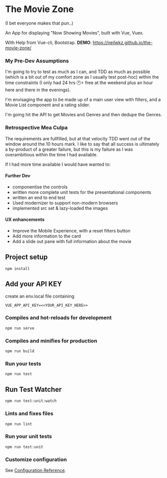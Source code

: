 # The Movie Zone
(I bet everyone makes that pun..)

An App for displaying "Now Showing Movies", built with Vue, Vuex.

With Help from Vue-cli, Bootstrap.
**DEMO**: <https://neilwkz.github.io/the-movie-zone/>

### My Pre-Dev Assumptions

I'm going to try to test as much as I can, and TDD as much as possible (which is a bit out of my comfort zone as I usually test post-hoc) within the time constraints (I only had 24 hrs 🕐⚡ free at the weekend plus an hour here and there in the evenings).

I'm envisaging the app to be made up of a main user view with filters, and a Movie List component and a rating slider.

I'm going hit the API to get Movies and Genres and then dedupe the Genres.

### Retrospective Mea Culpa

The requirements are fullfilled, but at that velocity TDD went out of the window around the 10 hours mark. I like to say that all success is ultimately a by-product of a greater failure, but this is my failure as I was overambitious within the time I had available. 

If I had more time available I would have wanted to:

#### Further Dev
- componentise the controls
- written more complete unit tests for the presentational components
- written an end to end test
- Used modernizer to support non-modern browsers
- implemented src set & lazy-loaded the images

#### UX enhancements
- Improve the Mobile Experience, with a reset filters button
- Add more information to the card
- Add a slide out pane with full information about the movie

## Project setup
```
npm install
```
## Add your API KEY
create an env.local file containing
```
VUE_APP_API_KEY=<<YOUR_API_KEY_HERE>>
```

### Compiles and hot-reloads for development
```
npm run serve
```

### Compiles and minifies for production
```
npm run build
```

### Run your tests
```
npm run test
```
## Run Test Watcher
```
npm run test:unit:watch
```

### Lints and fixes files
```
npm run lint
```

### Run your unit tests
```
npm run test:unit
```

### Customize configuration
See [Configuration Reference](https://cli.vuejs.org/config/).

